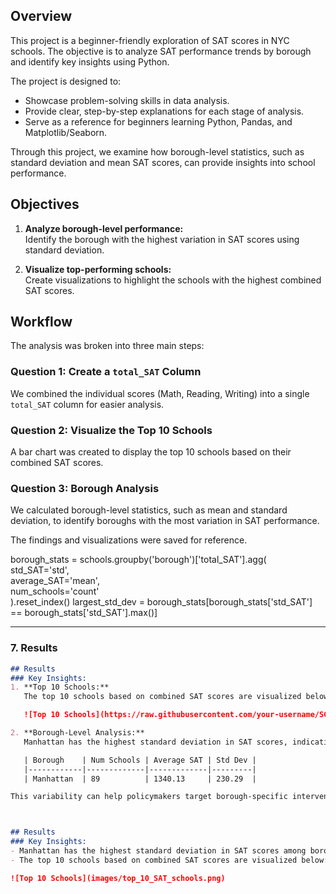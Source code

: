 ## Overview
This project is a beginner-friendly exploration of SAT scores in NYC schools. The objective is to analyze SAT performance trends by borough and identify key insights using Python.

The project is designed to:
- Showcase problem-solving skills in data analysis.
- Provide clear, step-by-step explanations for each stage of analysis.
- Serve as a reference for beginners learning Python, Pandas, and Matplotlib/Seaborn.

Through this project, we examine how borough-level statistics, such as standard deviation and mean SAT scores, can provide insights into school performance.

## Objectives
1. **Analyze borough-level performance:**  
   Identify the borough with the highest variation in SAT scores using standard deviation.

2. **Visualize top-performing schools:**  
   Create visualizations to highlight the schools with the highest combined SAT scores.

## Workflow
The analysis was broken into three main steps:

### Question 1: Create a `total_SAT` Column
We combined the individual scores (Math, Reading, Writing) into a single `total_SAT` column for easier analysis.

### Question 2: Visualize the Top 10 Schools
A bar chart was created to display the top 10 schools based on their combined SAT scores.

### Question 3: Borough Analysis
We calculated borough-level statistics, such as mean and standard deviation, to identify boroughs with the most variation in SAT performance.

The findings and visualizations were saved for reference.

borough_stats = schools.groupby('borough')['total_SAT'].agg(
    std_SAT='std',       
    average_SAT='mean',  
    num_schools='count'  
).reset_index()
largest_std_dev = borough_stats[borough_stats['std_SAT'] == borough_stats['std_SAT'].max()]


---

### **7. Results**
```markdown
## Results
### Key Insights:
1. **Top 10 Schools:**
   The top 10 schools based on combined SAT scores are visualized below:

   ![Top 10 Schools](https://raw.githubusercontent.com/your-username/SCHOOL_SAT_Analysis/main/images/top_10_schools.png)

2. **Borough-Level Analysis:**
   Manhattan has the highest standard deviation in SAT scores, indicating the greatest variability among schools. Here are the borough statistics:

   | Borough    | Num Schools | Average SAT | Std Dev |
   |------------|-------------|-------------|---------|
   | Manhattan  | 89          | 1340.13     | 230.29  |

This variability can help policymakers target borough-specific interventions to reduce disparities.



## Results
### Key Insights:
- Manhattan has the highest standard deviation in SAT scores among boroughs.
- The top 10 schools based on combined SAT scores are visualized below:

![Top 10 Schools](images/top_10_SAT_schools.png)

